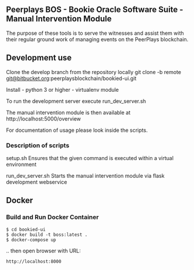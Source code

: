 ## Peerplays BOS - Bookie Oracle Software Suite - Manual Intervention Module

The purpose of these tools is to serve the witnesses and assist them
with their regular ground work of managing events on the PeerPlays
blockchain.

## Development use
Clone the develop branch from the repository locally
	git clone -b remote git@bitbucket.org:peerplaysblockchain/bookied-ui.git

Install 
	- python 3 or higher
	- virtualenv module

To run the development server execute
	run_dev_server.sh
	
The manual intervention module is then available at
	http://localhost:5000/overview
	
For documentation of usage please look inside the scripts. 
	
### Description of scripts

setup.sh
	Ensures that the given command is executed within a virtual environment

run_dev_server.sh
	Starts the manual intervention module via flask development webservice 
	
## Docker

### Build and Run Docker Container

    $ cd bookied-ui
    $ docker build -t boss:latest .
    $ docker-compose up

.. then open browser with URL:

    http://localhost:8000
